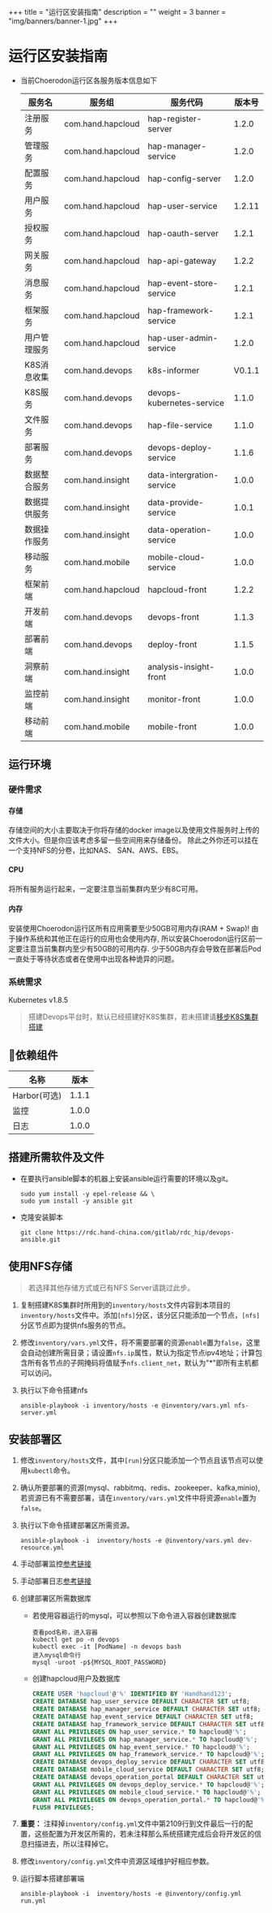 +++
title = "运行区安装指南"
description = ""
weight = 3
banner = "img/banners/banner-1.jpg"
+++

# 运行区安装指南

- 当前Choerodon运行区各服务版本信息如下

    服务名	|服务组	|	服务代码	|	版本号
    ---	|---	|	---	|	---
    注册服务	|	com.hand.hapcloud	|	hap-register-server 	|	1.2.0
    管理服务	|	com.hand.hapcloud	|	hap-manager-service 	|	1.2.0
    配置服务	|	com.hand.hapcloud	|	hap-config-server	|	1.2.0
    用户服务	|	com.hand.hapcloud	|	hap-user-service 	|	1.2.11
    授权服务	|	com.hand.hapcloud	|	hap-oauth-server 	|	1.2.1
    网关服务	|	com.hand.hapcloud	|	hap-api-gateway 	|	1.2.2
    消息服务	|	com.hand.hapcloud	|	hap-event-store-service 	|	1.2.1
    框架服务	|	com.hand.hapcloud	|	hap-framework-service	|	1.2.1
    用户管理服务	|	com.hand.hapcloud	|	hap-user-admin-service  	|	1.2.0
    K8S消息收集	|	com.hand.devops 	|	k8s-informer 	|	V0.1.1
    K8S服务	|	com.hand.devops 	|	devops-kubernetes-service	|	1.1.0
    文件服务	|	com.hand.devops 	|	hap-file-service 	|	1.1.0
    部署服务	|	com.hand.devops 	|	devops-deploy-service	|	1.1.6
    数据整合服务	|	com.hand.insight 	|	data-intergration-service	|	1.0.0
    数据提供服务	|	com.hand.insight 	|	data-provide-service 	|	1.0.1
    数据操作服务	|	com.hand.insight	|	data-operation-service 	|	1.0.0
    移动服务	|	com.hand.mobile 	|	mobile-cloud-service 	|	1.0.0
    框架前端	|	com.hand.hapcloud	|	hapcloud-front  	|	1.2.2
    开发前端	|	com.hand.devops 	|	devops-front 	|	1.1.3
    部署前端	|	com.hand.devops 	|	deploy-front 	|	1.1.5
    洞察前端	|	com.hand.insight 	|	analysis-insight-front  	|	1.0.0
    监控前端	|	com.hand.insight 	|	monitor-front	|	1.0.0
    移动前端	|	com.hand.mobile 	|	mobile-front 	|	1.0.0

## 运行环境

### 硬件需求
#### 存储
存储空间的大小主要取决于你将存储的docker image以及使用文件服务时上传的文件大小。但是你应该考虑多留一些空间用来存储备份。
除此之外你还可以挂在一个支持NFS的分卷，比如NAS、 SAN、AWS、EBS。

#### CPU
将所有服务运行起来，一定要注意当前集群内至少有8C可用。

#### 内存
安装使用Choerodon运行区所有应用需要至少50GB可用内存(RAM + Swap)! 由于操作系统和其他正在运行的应用也会使用内存, 所以安装Choerodon运行区前一定要注意当前集群内至少有50GB的可用内存. 少于50GB内存会导致在部署后Pod一直处于等待状态或者在使用中出现各种诡异的问题。

### 系统需求
Kubernetes v1.8.5

> 搭建Devops平台时，默认已经搭建好K8S集群，若未搭建请[移步K8S集群搭建](https://rdc.hand-china.com/gitlab/rdc_hip/kubeadm-ansible)

## 依赖组件
名称| 版本
---|---
Harbor(可选) | 1.1.1
监控 | 1.0.0
日志 | 1.0.0

## 搭建所需软件及文件

- 在要执行ansible脚本的机器上安装ansible运行需要的环境以及git。

    ```
    sudo yum install -y epel-release && \
    sudo yum install -y ansible git
    ```

- 克隆安装脚本
    ```
    git clone https://rdc.hand-china.com/gitlab/rdc_hip/devops-ansible.git
    ```

## 使用NFS存储

> 若选择其他存储方式或已有NFS Server请跳过此步。

1. 复制搭建K8S集群时所用到的`inventory/hosts`文件内容到本项目的`inventory/hosts`文件中。添加`[nfs]`分区，该分区只能添加一个节点，`[nfs]`分区节点即为提供nfs服务的节点。
1. 修改`inventory/vars.yml`文件，将不需要部署的资源`enable`置为`false`，这里会自动创建所需目录；请设置`nfs.ip`属性，默认为指定节点ipv4地址；计算包含所有各节点的子网掩码将值赋予`nfs.client_net`，默认为"*"即所有主机都可以访问。
1. 执行以下命令搭建nfs

    ```
    ansible-playbook -i inventory/hosts -e @inventory/vars.yml nfs-server.yml
    ```

## 安装部署区

1. 修改`inventory/hosts`文件，其中`[run]`分区只能添加一个节点且该节点可以使用`kubectl`命令。
1. 确认所要部署的资源(mysql、rabbitmq、redis、zookeeper、kafka,minio),若资源已有不需要部署，请在`inventory/vars.yml`文件中将资源`enable`置为`false`。
1. 执行以下命令搭建部署区所需资源。

    ```
    ansible-playbook -i  inventory/hosts -e @inventory/vars.yml dev-resource.yml
    ```
1. 手动部署监控[参考链接](../components/监控)
1. 手动部署日志[参考链接](../components/日志)
1. 创建部署区所需数据库
    - 若使用容器运行的mysql，可以参照以下命令进入容器创建数据库

        ```
        查看pod名称，进入容器
        kubectl get po -n devops
        kubectl exec -it [PodName] -n devops bash
        进入mysql命令行
        mysql -uroot -p${MYSQL_ROOT_PASSWORD}
        ```
    - 创建hapcloud用户及数据库

        ```sql
        CREATE USER 'hapcloud'@'%' IDENTIFIED BY 'Handhand123';
        CREATE DATABASE hap_user_service DEFAULT CHARACTER SET utf8;
        CREATE DATABASE hap_manager_service DEFAULT CHARACTER SET utf8;
        CREATE DATABASE hap_event_service DEFAULT CHARACTER SET utf8;
        CREATE DATABASE hap_framework_service DEFAULT CHARACTER SET utf8;
        GRANT ALL PRIVILEGES ON hap_user_service.* TO hapcloud@'%';
        GRANT ALL PRIVILEGES ON hap_manager_service.* TO hapcloud@'%';
        GRANT ALL PRIVILEGES ON hap_event_service.* TO hapcloud@'%';
        GRANT ALL PRIVILEGES ON hap_framework_service.* TO hapcloud@'%';
        CREATE DATABASE devops_deploy_service DEFAULT CHARACTER SET utf8;
        CREATE DATABASE mobile_cloud_service DEFAULT CHARACTER SET utf8;
        CREATE DATABASE devops_operation_portal DEFAULT CHARACTER SET utf8;
        GRANT ALL PRIVILEGES ON devops_deploy_service.* TO hapcloud@'%';
        GRANT ALL PRIVILEGES ON mobile_cloud_service.* TO hapcloud@'%';
        GRANT ALL PRIVILEGES ON devops_operation_portal.* TO hapcloud@'%';
        FLUSH PRIVILEGES;
        ```
1. **重要：** 注释掉`inventory/config.yml`文件中第2109行到文件最后一行的配置，这些配置为开发区所需的，若未注释那么系统搭建完成后会将开发区的信息扫描进去，所以注释掉它。
1. 修改`inventory/config.yml`文件中资源区域维护好相应参数。
1. 运行脚本搭建部署端

    ```
    ansible-playbook -i  inventory/hosts -e @inventory/config.yml run.yml
    ```